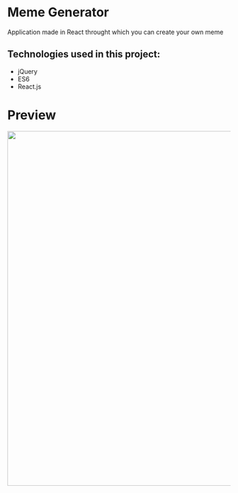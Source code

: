 # Meme Generator
Application made in React throught which you can create your own meme

## Technologies used in this project:
* jQuery
* ES6
* React.js


# Preview
<a href="https://imgflip.com/gif/3fdf4k"><img src="https://media.giphy.com/media/mFGkF0ZonwRiSBwXfF/giphy.gif" width="800"></a>

